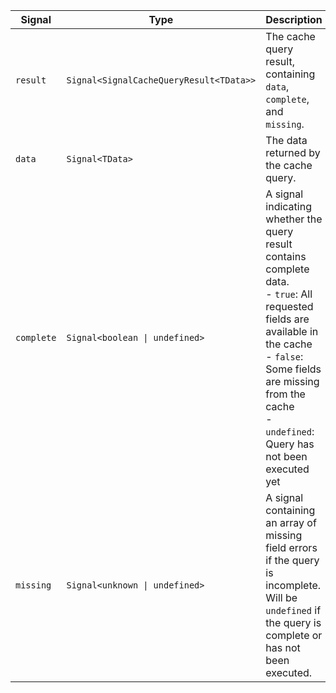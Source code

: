 | Signal | Type | Description |
| --- | --- | --- |
| `result` | `Signal<SignalCacheQueryResult<TData>>` | The cache query result, containing `data`, `complete`, and `missing`. |
| `data` | `Signal<TData>` | The data returned by the cache query. |
| `complete` | `Signal<boolean \| undefined>` | A signal indicating whether the query result contains complete data.<br />- `true`: All requested fields are available in the cache<br />- `false`: Some fields are missing from the cache<br />- `undefined`: Query has not been executed yet |
| `missing` | `Signal<unknown \| undefined>` | A signal containing an array of missing field errors if the query is incomplete.<br />Will be `undefined` if the query is complete or has not been executed. |

